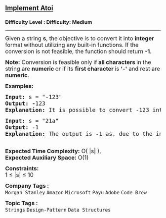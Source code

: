 <h2><a href="https://www.geeksforgeeks.org/problems/implement-atoi/1">Implement Atoi</a></h2><h3>Difficulty Level : Difficulty: Medium</h3><hr><div class="problems_problem_content__Xm_eO"><p><span style="font-size: 18px;">Given a string <strong>s</strong>, the objective is to convert it into <strong>integer </strong>format<strong> </strong>without utilizing any built-in functions. If the conversion is not feasible, the function should return <strong>-1</strong>. </span></p>
<p><span style="font-size: 18px;"><strong>Note:</strong> Conversion is feasible only if<strong> all characters </strong>in the string are <strong>numeric </strong>or if its <strong>first character </strong>is <strong>'-'</strong> and rest are <strong>numeric</strong>.</span></p>
<p><span style="font-size: 18px;"><strong>Examples:</strong></span></p>
<pre><span style="font-size: 18px;"><strong style="font-size: 18px;">Input: </strong><span style="font-size: 18px;">s = "-123"
</span><strong style="font-size: 18px;">Output: -</strong><span style="font-size: 18px;">123<br></span><strong style="font-size: 18px;">Explanation: </strong><span style="font-size: 18px;">It is possible to convert -123 into an integer so we returned in the form of an integer</span></span></pre>
<pre><span style="font-size: 18px;"><strong style="font-size: 18px;">Input: </strong><span style="font-size: 18px;">s = "21a"
</span><strong style="font-size: 18px;">Output: </strong><span style="font-size: 18px;">-1</span><strong style="font-size: 18px;">
Explanation: </strong><span style="font-size: 18px;">The output is -1 as, due to the inclusion of 'a', the given string cannot be converted to an integer.
</span></span></pre>
<p><span style="font-size: 18px;"><strong><br></strong></span><span style="font-size: 18px;"><strong>Expected Time Complexity:</strong> O( |s| ),&nbsp;<br><strong>Expected Auxiliary Space:</strong>&nbsp;O(1)<br></span></p>
<p><span style="font-size: 18px;"><strong>Constraints:</strong><br>1 ≤ |s| ≤ 10</span></p></div><p><span style=font-size:18px><strong>Company Tags : </strong><br><code>Morgan Stanley</code>&nbsp;<code>Amazon</code>&nbsp;<code>Microsoft</code>&nbsp;<code>Payu</code>&nbsp;<code>Adobe</code>&nbsp;<code>Code Brew</code>&nbsp;<br><p><span style=font-size:18px><strong>Topic Tags : </strong><br><code>Strings</code>&nbsp;<code>Design-Pattern</code>&nbsp;<code>Data Structures</code>&nbsp;